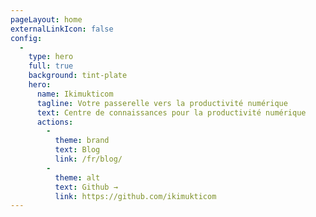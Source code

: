 ```yaml
---
pageLayout: home
externalLinkIcon: false
config:
  -
    type: hero
    full: true
    background: tint-plate
    hero:
      name: Ikimukticom
      tagline: Votre passerelle vers la productivité numérique
      text: Centre de connaissances pour la productivité numérique
      actions:
        -
          theme: brand
          text: Blog
          link: /fr/blog/
        -
          theme: alt
          text: Github →
          link: https://github.com/ikimukticom
---
```

